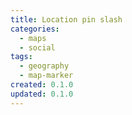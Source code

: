 ```yaml
---
title: Location pin slash
categories:
  - maps
  - social
tags:
  - geography
  - map-marker
created: 0.1.0
updated: 0.1.0
---
```

